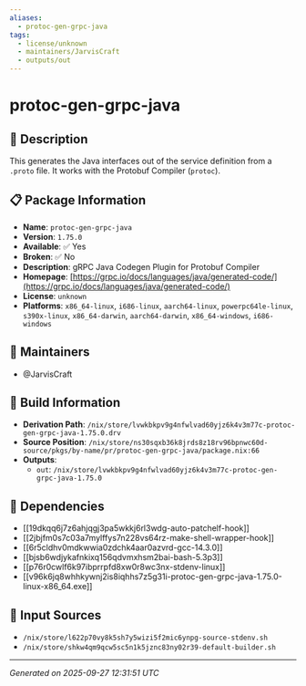 ```yaml
---
aliases:
  - protoc-gen-grpc-java
tags:
  - license/unknown
  - maintainers/JarvisCraft
  - outputs/out
---
```


# protoc-gen-grpc-java

## 📝 Description

This generates the Java interfaces out of the service definition from a `.proto` file.
It works with the Protobuf Compiler (`protoc`).


## 📋 Package Information

- **Name**: `protoc-gen-grpc-java`
- **Version**: `1.75.0`
- **Available**: ✅ Yes
- **Broken**: ✅ No
- **Description**: gRPC Java Codegen Plugin for Protobuf Compiler
- **Homepage**: [https://grpc.io/docs/languages/java/generated-code/](https://grpc.io/docs/languages/java/generated-code/)
- **License**: `unknown`
- **Platforms**: `x86_64-linux`, `i686-linux`, `aarch64-linux`, `powerpc64le-linux`, `s390x-linux`, `x86_64-darwin`, `aarch64-darwin`, `x86_64-windows`, `i686-windows`
## 👥 Maintainers

- @JarvisCraft


## 🔧 Build Information

- **Derivation Path**: `/nix/store/lvwkbkpv9g4nfwlvad60yjz6k4v3m77c-protoc-gen-grpc-java-1.75.0.drv`
- **Source Position**: `/nix/store/ns30sqxb36k8jrds8z18rv96bpnwc60d-source/pkgs/by-name/pr/protoc-gen-grpc-java/package.nix:66`
- **Outputs**:
  - `out`:  `/nix/store/lvwkbkpv9g4nfwlvad60yjz6k4v3m77c-protoc-gen-grpc-java-1.75.0`

## 🔗 Dependencies

- [[19dkqq6j7z6ahjqgj3pa5wkkj6rl3wdg-auto-patchelf-hook]]
- [[2jbjfm0s7c03a7mylffys7n228vs64rz-make-shell-wrapper-hook]]
- [[6r5cldhv0mdkwwia0zdchk4aar0azvrd-gcc-14.3.0]]
- [[bjsb6wdjykafnkixq156qdvmxhsm2bai-bash-5.3p3]]
- [[p76r0cwlf6k97ibprrpfd8xw0r8wc3nx-stdenv-linux]]
- [[v96k6jq8whhkywnj2is8iqhhs7z5g31i-protoc-gen-grpc-java-1.75.0-linux-x86_64.exe]]

## 📁 Input Sources

- `/nix/store/l622p70vy8k5sh7y5wizi5f2mic6ynpg-source-stdenv.sh`
- `/nix/store/shkw4qm9qcw5sc5n1k5jznc83ny02r39-default-builder.sh`

---
*Generated on 2025-09-27 12:31:51 UTC*
